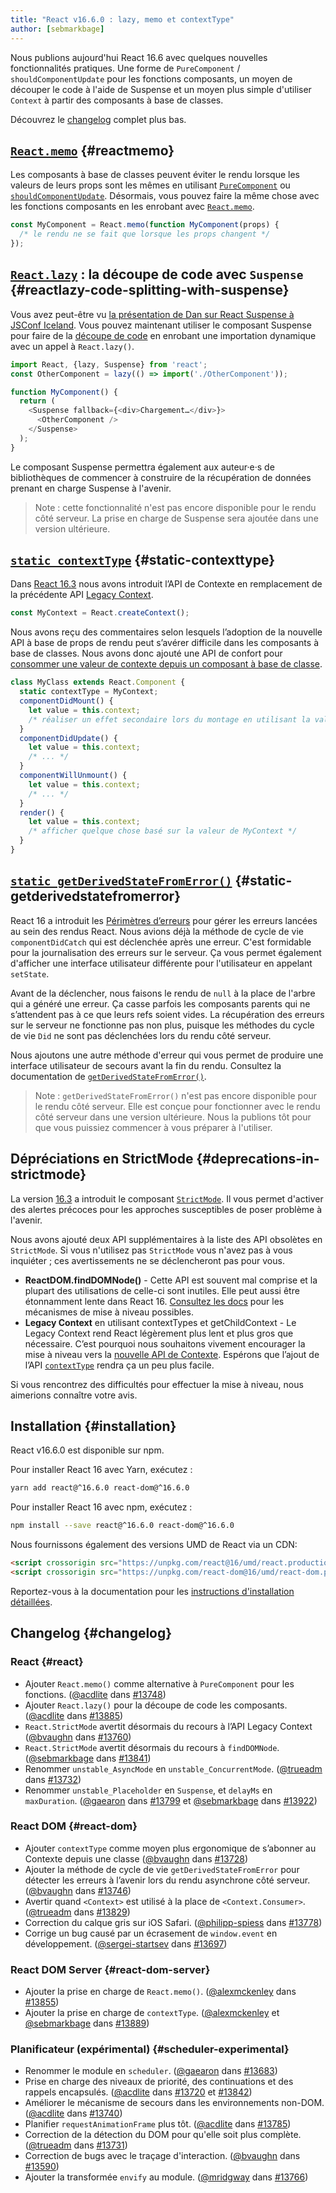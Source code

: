 ```yaml
---
title: "React v16.6.0 : lazy, memo et contextType"
author: [sebmarkbage]
---
```


Nous publions aujourd'hui React 16.6 avec quelques nouvelles fonctionnalités pratiques. Une forme de `PureComponent` / `shouldComponentUpdate` pour les fonctions composants, un moyen de découper le code à l'aide de Suspense et un moyen plus simple d'utiliser `Context` à partir des composants à base de classes.

Découvrez le [changelog](#changelog) complet plus bas.

## [`React.memo`](/docs/react-api.html#reactmemo) {#reactmemo}

Les composants à base de classes peuvent éviter le rendu lorsque les valeurs de leurs props sont les mêmes en utilisant [`PureComponent`](/docs/react-api.html#reactpurecomponent) ou [`shouldComponentUpdate`](/docs/react-component.html#shouldcomponentupdate). Désormais, vous pouvez faire la même chose avec les fonctions composants en les enrobant avec [`React.memo`](/docs/react-api.html#reactmemo).

```js
const MyComponent = React.memo(function MyComponent(props) {
  /* le rendu ne se fait que lorsque les props changent */
});
```

## [`React.lazy`](/docs/code-splitting.html#reactlazy) : la découpe de code avec `Suspense` {#reactlazy-code-splitting-with-suspense}

Vous avez peut-être vu [la présentation de Dan sur React Suspense à JSConf Iceland](/blog/2018/03/01/sneak-peek-beyond-react-16.html). Vous pouvez maintenant utiliser le composant Suspense pour faire de la [découpe de code](/docs/code-splitting.html#reactlazy) en enrobant une importation dynamique avec un appel à `React.lazy()`.

```js
import React, {lazy, Suspense} from 'react';
const OtherComponent = lazy(() => import('./OtherComponent'));

function MyComponent() {
  return (
    <Suspense fallback={<div>Chargement…</div>}>
      <OtherComponent />
    </Suspense>
  );
}
```

Le composant Suspense permettra également aux auteur·e·s de bibliothèques de commencer à construire de la récupération de données prenant en charge Suspense à l'avenir.

> Note : cette fonctionnalité n'est pas encore disponible pour le rendu côté serveur. La prise en charge de Suspense sera ajoutée dans une version ultérieure.

## [`static contextType`](/docs/context.html#classcontexttype) {#static-contexttype}

Dans [React 16.3](/blog/2018/03/29/react-v-16-3.html) nous avons introduit l’API de Contexte en remplacement de la précédente API [Legacy Context](/docs/legacy-context.html).

```js
const MyContext = React.createContext();
```

Nous avons reçu des commentaires selon lesquels l’adoption de la nouvelle API à base de props de rendu peut s’avérer difficile dans les composants à base de classes. Nous avons donc ajouté une API de confort pour [consommer une valeur de contexte depuis un composant à base de classe](/docs/context.html#classcontexttype).

```js
class MyClass extends React.Component {
  static contextType = MyContext;
  componentDidMount() {
    let value = this.context;
    /* réaliser un effet secondaire lors du montage en utilisant la valeur de MyContext */
  }
  componentDidUpdate() {
    let value = this.context;
    /* ... */
  }
  componentWillUnmount() {
    let value = this.context;
    /* ... */
  }
  render() {
    let value = this.context;
    /* afficher quelque chose basé sur la valeur de MyContext */
  }
}
```

## [`static getDerivedStateFromError()`](/docs/react-component.html#static-getderivedstatefromerror) {#static-getderivedstatefromerror}

React 16 a introduit les [Périmètres d’erreurs](/blog/2017/07/26/error-handling-in-react-16.html) pour gérer les erreurs lancées au sein des rendus React. Nous avions déjà la méthode de cycle de vie `componentDidCatch` qui est déclenchée après une erreur. C'est formidable pour la journalisation des erreurs sur le serveur. Ça vous permet également d'afficher une interface utilisateur différente pour l'utilisateur en appelant `setState`.

Avant de la déclencher, nous faisons le rendu de `null` à la place de l'arbre qui a généré une erreur. Ça casse parfois les composants parents qui ne s’attendent pas à ce que leurs refs soient vides. La récupération des erreurs sur le serveur ne fonctionne pas non plus, puisque les méthodes du cycle de vie `Did` ne sont pas déclenchées lors du rendu côté serveur.

Nous ajoutons une autre méthode d'erreur qui vous permet de produire une interface utilisateur de secours avant la fin du rendu. Consultez la documentation de [`getDerivedStateFromError()`](/docs/react-component.html#static-getderivedstatefromerror).

> Note : `getDerivedStateFromError()` n'est pas encore disponible pour le rendu côté serveur. Elle est conçue pour fonctionner avec le rendu côté serveur dans une version ultérieure. Nous la publions tôt pour que vous puissiez commencer à vous préparer à l'utiliser.

## Dépréciations en StrictMode {#deprecations-in-strictmode}

La version [16.3](/blog/2018/03/29/react-v-16-3.html#strictmode-component) a introduit le composant [`StrictMode`](/docs/strict-mode.html). Il vous permet d'activer des alertes précoces pour les approches susceptibles de poser problème à l'avenir.

Nous avons ajouté deux API supplémentaires à la liste des API obsolètes en `StrictMode`. Si vous n'utilisez pas `StrictMode` vous n'avez pas à vous inquiéter ; ces avertissements ne se déclencheront pas pour vous.

* __ReactDOM.findDOMNode()__ - Cette API est souvent mal comprise et la plupart des utilisations de celle-ci sont inutiles. Elle peut aussi être étonnamment lente dans React 16. [Consultez les docs](/docs/strict-mode.html#warning-about-deprecated-finddomnode-usage) pour les mécanismes de mise à niveau possibles.
* __Legacy Context__ en utilisant contextTypes et getChildContext - Le Legacy Context rend React légèrement plus lent et plus gros que nécessaire. C’est pourquoi nous souhaitons vivement encourager la mise à niveau vers la [nouvelle API de Contexte](/docs/context.html). Espérons que l’ajout de l’API [`contextType`](/docs/context.html#classcontexttype) rendra ça un peu plus facile.

Si vous rencontrez des difficultés pour effectuer la mise à niveau, nous aimerions connaître votre avis.

## Installation {#installation}

React v16.6.0 est disponible sur npm.

Pour installer React 16 avec Yarn, exécutez :

```bash
yarn add react@^16.6.0 react-dom@^16.6.0
```

Pour installer React 16 avec npm, exécutez :

```bash
npm install --save react@^16.6.0 react-dom@^16.6.0
```

Nous fournissons également des versions UMD de React via un CDN:

```html
<script crossorigin src="https://unpkg.com/react@16/umd/react.production.min.js"></script>
<script crossorigin src="https://unpkg.com/react-dom@16/umd/react-dom.production.min.js"></script>
```

Reportez-vous à la documentation pour les [instructions d'installation détaillées](/docs/installation.html).

## Changelog {#changelog}

### React {#react}

* Ajouter `React.memo()` comme alternative à `PureComponent` pour les fonctions. ([@acdlite](https://github.com/acdlite) dans [#13748](https://github.com/facebook/react/pull/13748))
* Ajouter `React.lazy()` pour la découpe de code les composants. ([@acdlite](https://github.com/acdlite) dans [#13885](https://github.com/facebook/react/pull/13885))
* `React.StrictMode` avertit désormais du recours à l’API Legacy Context ([@bvaughn](https://github.com/bvaughn) dans [#13760](https://github.com/facebook/react/pull/13760))
* `React.StrictMode` avertit désormais du recours à `findDOMNode`. ([@sebmarkbage](https://github.com/sebmarkbage) dans [#13841](https://github.com/facebook/react/pull/13841))
* Renommer `unstable_AsyncMode` en `unstable_ConcurrentMode`. ([@trueadm](https://github.com/trueadm) dans [#13732](https://github.com/facebook/react/pull/13732))
* Renommer `unstable_Placeholder` en `Suspense`, et `delayMs` en `maxDuration`. ([@gaearon](https://github.com/gaearon) dans [#13799](https://github.com/facebook/react/pull/13799) et [@sebmarkbage](https://github.com/sebmarkbage) dans [#13922](https://github.com/facebook/react/pull/13922))

### React DOM {#react-dom}

* Ajouter `contextType` comme moyen plus ergonomique de s’abonner au Contexte depuis une classe ([@bvaughn](https://github.com/bvaughn) dans [#13728](https://github.com/facebook/react/pull/13728))
* Ajouter la méthode de cycle de vie `getDerivedStateFromError` pour détecter les erreurs à l’avenir lors du rendu asynchrone côté serveur. ([@bvaughn](https://github.com/bvaughn) dans [#13746](https://github.com/facebook/react/pull/13746))
* Avertir quand `<Context>` est utilisé à la place de `<Context.Consumer>`. ([@trueadm](https://github.com/trueadm) dans [#13829](https://github.com/facebook/react/pull/13829))
* Correction du calque gris sur iOS Safari. ([@philipp-spiess](https://github.com/philipp-spiess) dans [#13778](https://github.com/facebook/react/pull/13778))
* Corrige un bug causé par un écrasement de `window.event` en développement. ([@sergei-startsev](https://github.com/sergei-startsev) dans [#13697](https://github.com/facebook/react/pull/13697))

### React DOM Server {#react-dom-server}

* Ajouter la prise en charge de `React.memo()`. ([@alexmckenley](https://github.com/alexmckenley) dans [#13855](https://github.com/facebook/react/pull/13855))
* Ajouter la prise en charge de `contextType`. ([@alexmckenley](https://github.com/alexmckenley) et [@sebmarkbage](https://github.com/sebmarkbage) dans [#13889](https://github.com/facebook/react/pull/13889))

### Planificateur (expérimental) {#scheduler-experimental}

* Renommer le module en `scheduler`. ([@gaearon](https://github.com/gaearon) dans [#13683](https://github.com/facebook/react/pull/13683))
* Prise en charge des niveaux de priorité, des continuations et des rappels encapsulés. ([@acdlite](https://github.com/acdlite) dans [#13720](https://github.com/facebook/react/pull/13720) et [#13842](https://github.com/facebook/react/pull/13842))
* Améliorer le mécanisme de secours dans les environnements non-DOM. ([@acdlite](https://github.com/acdlite) dans [#13740](https://github.com/facebook/react/pull/13740))
* Planifier `requestAnimationFrame` plus tôt. ([@acdlite](https://github.com/acdlite) dans [#13785](https://github.com/facebook/react/pull/13785))
* Correction de la détection du DOM pour qu'elle soit plus complète. ([@trueadm](https://github.com/trueadm) dans [#13731](https://github.com/facebook/react/pull/13731))
* Correction de bugs avec le traçage d'interaction. ([@bvaughn](https://github.com/bvaughn) dans [#13590](https://github.com/facebook/react/pull/13590))
* Ajouter la transformée `envify` au module. ([@mridgway](https://github.com/mridgway) dans [#13766](https://github.com/facebook/react/pull/13766))

